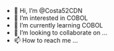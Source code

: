 - 👋 Hi, I’m @Costa52CDN
- 👀 I’m interested in COBOL
- 🌱 I’m currently learning COBOL
- 💞️ I’m looking to collaborate on ...
- 📫 How to reach me ...

<!---
Costa52CDN/Costa52CDN is a ✨ special ✨ repository because its `README.md` (this file) appears on your GitHub profile.
You can click the Preview link to take a look at your changes.
--->
